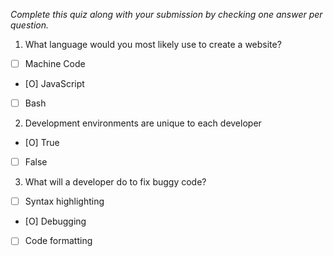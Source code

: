 *Complete this quiz along with your submission by checking one answer per question.*

1. What language would you most likely use to create a website?

- [ ] Machine Code
- [O] JavaScript
- [ ] Bash

2. Development environments are unique to each developer

- [O] True
- [ ] False

3. What will a developer do to fix buggy code?

- [ ] Syntax highlighting
- [O] Debugging
- [ ] Code formatting
